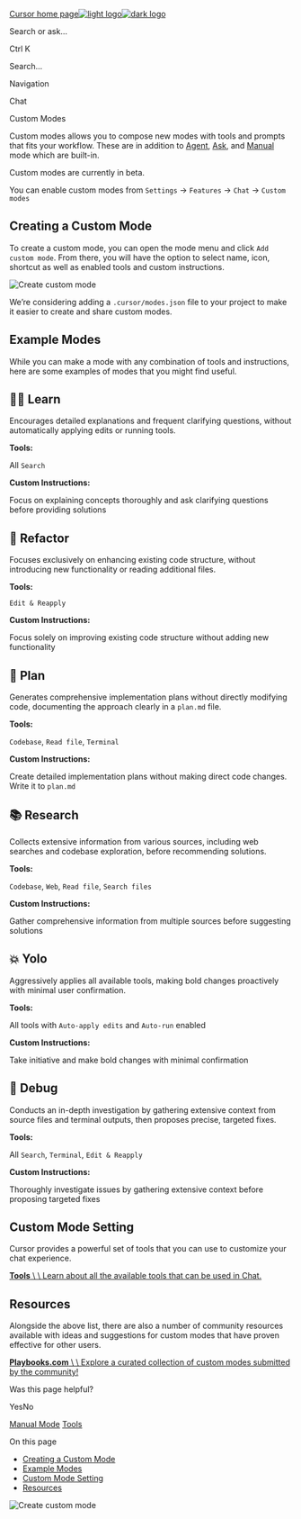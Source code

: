[Cursor home page![light logo](https://mintlify.s3.us-west-1.amazonaws.com/cursor/images/logo/app-logo.svg)![dark logo](https://mintlify.s3.us-west-1.amazonaws.com/cursor/images/logo/app-logo.svg)](https://docs.cursor.com/)

Search or ask...

Ctrl K

Search...

Navigation

Chat

Custom Modes

Custom modes allows you to compose new modes with tools and prompts that fits your workflow. These are in addition to [Agent](https://docs.cursor.com/chat/agent.mdx), [Ask](https://docs.cursor.com/chat/ask.mdx), and [Manual](https://docs.cursor.com/chat/manual.mdx) mode which are built-in.

Custom modes are currently in beta.

You can enable custom modes from `Settings` → `Features` → `Chat` → `Custom modes`

## [​](https://docs.cursor.com/chat/custom-modes\#creating-a-custom-mode)  Creating a Custom Mode

To create a custom mode, you can open the mode menu and click `Add custom mode`. From there, you will have the option to select name, icon, shortcut as well as enabled tools and custom instructions.

![Create custom mode](https://mintlify.s3.us-west-1.amazonaws.com/cursor/images/chat/custom-modes.png)

We’re considering adding a `.cursor/modes.json` file to your project to make it easier to create and share custom modes.

## [​](https://docs.cursor.com/chat/custom-modes\#example-modes)  Example Modes

While you can make a mode with any combination of tools and instructions, here are some examples of modes that you might find useful.

## 👨‍🎓 Learn

Encourages detailed explanations and frequent clarifying questions, without automatically applying edits or running tools.

**Tools:**

All `Search`

**Custom Instructions:**

Focus on explaining concepts thoroughly and ask clarifying questions before providing solutions

## 🔄 Refactor

Focuses exclusively on enhancing existing code structure, without introducing new functionality or reading additional files.

**Tools:**

`Edit & Reapply`

**Custom Instructions:**

Focus solely on improving existing code structure without adding new functionality

## 📝 Plan

Generates comprehensive implementation plans without directly modifying code, documenting the approach clearly in a `plan.md` file.

**Tools:**

`Codebase`, `Read file`, `Terminal`

**Custom Instructions:**

Create detailed implementation plans without making direct code changes. Write it to `plan.md`

## 📚 Research

Collects extensive information from various sources, including web searches and codebase exploration, before recommending solutions.

**Tools:**

`Codebase`, `Web`, `Read file`, `Search files`

**Custom Instructions:**

Gather comprehensive information from multiple sources before suggesting solutions

## 💥 Yolo

Aggressively applies all available tools, making bold changes proactively with minimal user confirmation.

**Tools:**

All tools with `Auto-apply edits` and `Auto-run` enabled

**Custom Instructions:**

Take initiative and make bold changes with minimal confirmation

## 🐛 Debug

Conducts an in-depth investigation by gathering extensive context from source files and terminal outputs, then proposes precise, targeted fixes.

**Tools:**

All `Search`, `Terminal`, `Edit & Reapply`

**Custom Instructions:**

Thoroughly investigate issues by gathering extensive context before proposing targeted fixes

## [​](https://docs.cursor.com/chat/custom-modes\#custom-mode-setting)  Custom Mode Setting

Cursor provides a powerful set of tools that you can use to customize your chat experience.

[**Tools** \\
\\
Learn about all the available tools that can be used in Chat.](https://docs.cursor.com/chat/tools)

## [​](https://docs.cursor.com/chat/custom-modes\#resources)  Resources

Alongside the above list, there are also a number of community resources available with ideas and suggestions for custom modes that have proven effective for other users.

[**Playbooks.com** \\
\\
Explore a curated collection of custom modes submitted by the community!](https://playbooks.com/modes)

Was this page helpful?

YesNo

[Manual Mode](https://docs.cursor.com/chat/manual) [Tools](https://docs.cursor.com/chat/tools)

On this page

- [Creating a Custom Mode](https://docs.cursor.com/chat/custom-modes#creating-a-custom-mode)
- [Example Modes](https://docs.cursor.com/chat/custom-modes#example-modes)
- [Custom Mode Setting](https://docs.cursor.com/chat/custom-modes#custom-mode-setting)
- [Resources](https://docs.cursor.com/chat/custom-modes#resources)

![Create custom mode](https://docs.cursor.com/chat/custom-modes)